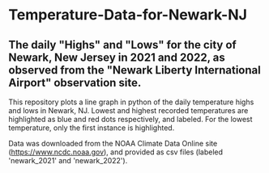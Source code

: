 # Temperature-Data-for-Newark-NJ

## The daily "Highs" and "Lows" for the city of Newark, New Jersey in 2021 and 2022, as observed from the "Newark Liberty International Airport" observation site.

This repository plots a line graph in python of the daily temperature highs and lows in Newark, NJ.
Lowest and highest recorded temperatures are highlighted as blue and red dots respectively, and labeled.
For the lowest temperature, only the first instance is highlighted.

Data was downloaded from the NOAA Climate Data Online site (https://www.ncdc.noaa.gov), and provided as csv files (labeled 'newark_2021' and 'newark_2022').
